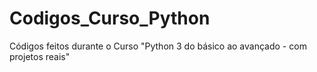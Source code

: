 # Codigos_Curso_Python
Códigos feitos durante o Curso "Python 3 do básico ao avançado - com projetos reais"

